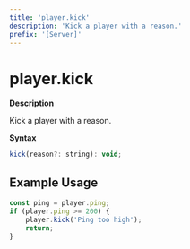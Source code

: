 ```yaml
---
title: 'player.kick'
description: 'Kick a player with a reason.'
prefix: '[Server]'
---
```


# player.kick

**Description**

Kick a player with a reason.

**Syntax**

```js
kick(reason?: string): void;
```

## Example Usage

```js
const ping = player.ping;
if (player.ping >= 200) {
    player.kick('Ping too high');
    return;
}
```
